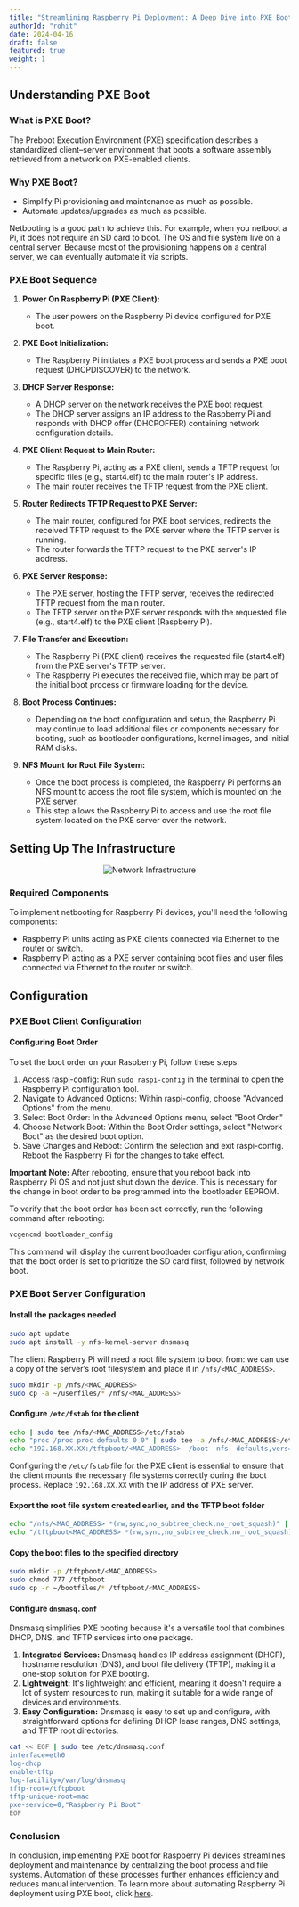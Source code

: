 ```yaml
---
title: "Streamlining Raspberry Pi Deployment: A Deep Dive into PXE Boot Sequence"
authorId: "rohit"
date: 2024-04-16
draft: false
featured: true
weight: 1
---
```


## Understanding PXE Boot

### What is PXE Boot?

The Preboot Execution Environment (PXE) specification describes a standardized client–server environment that boots a software assembly retrieved from a network on PXE-enabled clients.

### Why PXE Boot?

- Simplify Pi provisioning and maintenance as much as possible.
- Automate updates/upgrades as much as possible.

Netbooting is a good path to achieve this. For example, when you netboot a Pi, it does not require an SD card to boot. The OS and file system live on a central server. Because most of the provisioning happens on a central server, we can eventually automate it via scripts.

### PXE Boot Sequence

1. **Power On Raspberry Pi (PXE Client):**
   - The user powers on the Raspberry Pi device configured for PXE boot.

2. **PXE Boot Initialization:**
   - The Raspberry Pi initiates a PXE boot process and sends a PXE boot request (DHCPDISCOVER) to the network.

3. **DHCP Server Response:**
   - A DHCP server on the network receives the PXE boot request.
   - The DHCP server assigns an IP address to the Raspberry Pi and responds with DHCP offer (DHCPOFFER) containing network configuration details.

4. **PXE Client Request to Main Router:**
   - The Raspberry Pi, acting as a PXE client, sends a TFTP request for specific files (e.g., start4.elf) to the main router's IP address.
   - The main router receives the TFTP request from the PXE client.

5. **Router Redirects TFTP Request to PXE Server:**
   - The main router, configured for PXE boot services, redirects the received TFTP request to the PXE server where the TFTP server is running.
   - The router forwards the TFTP request to the PXE server's IP address.

6. **PXE Server Response:**
   - The PXE server, hosting the TFTP server, receives the redirected TFTP request from the main router.
   - The TFTP server on the PXE server responds with the requested file (e.g., start4.elf) to the PXE client (Raspberry Pi).

7. **File Transfer and Execution:**
   - The Raspberry Pi (PXE client) receives the requested file (start4.elf) from the PXE server's TFTP server.
   - The Raspberry Pi executes the received file, which may be part of the initial boot process or firmware loading for the device.

8. **Boot Process Continues:**
   - Depending on the boot configuration and setup, the Raspberry Pi may continue to load additional files or components necessary for booting, such as bootloader configurations, kernel images, and initial RAM disks.

9. **NFS Mount for Root File System:**
   - Once the boot process is completed, the Raspberry Pi performs an NFS mount to access the root file system, which is mounted on the PXE server.
   - This step allows the Raspberry Pi to access and use the root file system located on the PXE server over the network.

## Setting Up The Infrastructure

<p align="center">
  <img src="/images/blog/rpi-netboot-deep-dive/network-infrastructure.png" alt="Network Infrastructure">
</p>

### Required Components

To implement netbooting for Raspberry Pi devices, you'll need the following components:

- Raspberry Pi units acting as PXE clients connected via Ethernet to the router or switch.
- Raspberry Pi acting as a PXE server containing boot files and user files connected via Ethernet to the router or switch.

## Configuration

### PXE Boot Client Configuration

#### Configuring Boot Order

To set the boot order on your Raspberry Pi, follow these steps:

1. Access raspi-config: Run `sudo raspi-config` in the terminal to open the Raspberry Pi configuration tool.
2. Navigate to Advanced Options: Within raspi-config, choose "Advanced Options" from the menu.
3. Select Boot Order: In the Advanced Options menu, select "Boot Order."
4. Choose Network Boot: Within the Boot Order settings, select "Network Boot" as the desired boot option.
5. Save Changes and Reboot: Confirm the selection and exit raspi-config. Reboot the Raspberry Pi for the changes to take effect.

**Important Note:** After rebooting, ensure that you reboot back into Raspberry Pi OS and not just shut down the device. This is necessary for the change in boot order to be programmed into the bootloader EEPROM.

To verify that the boot order has been set correctly, run the following command after rebooting:

```bash
vcgencmd bootloader_config
```

This command will display the current bootloader configuration, confirming that the boot order is set to prioritize the SD card first, followed by network boot.

### PXE Boot Server Configuration

#### Install the packages needed

```bash
sudo apt update
sudo apt install -y nfs-kernel-server dnsmasq
```

The client Raspberry Pi will need a root file system to boot from: we can use a copy of the server’s root filesystem and place it in `/nfs/<MAC_ADDRESS>`.

```bash
sudo mkdir -p /nfs/<MAC_ADDRESS>
sudo cp -a ~/userfiles/* /nfs/<MAC_ADDRESS>
```

#### Configure `/etc/fstab` for the client

```bash
echo | sudo tee /nfs/<MAC_ADDRESS>/etc/fstab
echo "proc /proc proc defaults 0 0" | sudo tee -a /nfs/<MAC_ADDRESS>/etc/fstab
echo "192.168.XX.XX:/tftpboot/<MAC_ADDRESS>  /boot  nfs  defaults,vers=4.1,proto=tcp 0 0" | sudo tee -a /nfs/<MAC_ADDRESS>/etc/fstab
```

Configuring the `/etc/fstab` file for the PXE client is essential to ensure that the client mounts the necessary file systems correctly during the boot process. Replace `192.168.XX.XX` with the IP address of PXE server.

#### Export the root file system created earlier, and the TFTP boot folder

```bash
echo "/nfs/<MAC_ADDRESS> *(rw,sync,no_subtree_check,no_root_squash)" | sudo tee -a /etc/exports
echo "/tftpboot<MAC_ADDRESS> *(rw,sync,no_subtree_check,no_root_squash)" | sudo tee -a /etc/exports
```

#### Copy the boot files to the specified directory

```bash
sudo mkdir -p /tftpboot/<MAC_ADDRESS>
sudo chmod 777 /tftpboot
sudo cp -r ~/bootfiles/* /tftpboot/<MAC_ADDRESS>
```

#### Configure `dnsmasq.conf`

Dnsmasq simplifies PXE booting because it's a versatile tool that combines DHCP, DNS, and TFTP services into one package.

1. **Integrated Services:** Dnsmasq handles IP address assignment (DHCP), hostname resolution (DNS), and boot file delivery (TFTP), making it a one-stop solution for PXE booting.
2. **Lightweight:** It's lightweight and efficient, meaning it doesn't require a lot of system resources to run, making it suitable for a wide range of devices and environments.
3. **Easy Configuration:** Dnsmasq is easy to set up and configure, with straightforward options for defining DHCP lease ranges, DNS settings, and TFTP root directories.

```bash
cat << EOF | sudo tee /etc/dnsmasq.conf
interface=eth0
log-dhcp
enable-tftp
log-facility=/var/log/dnsmasq
tftp-root=/tftpboot
tftp-unique-root=mac
pxe-service=0,"Raspberry Pi Boot"
EOF
```

### Conclusion

In conclusion, implementing PXE boot for Raspberry Pi devices streamlines deployment and maintenance by centralizing the boot process and file systems. Automation of these processes further enhances efficiency and reduces manual intervention. To learn more about automating Raspberry Pi deployment using PXE boot, click [here](https://www.infraspec.dev/blog/rpi-netboot-automation).